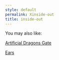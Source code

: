 ```yaml
---
style: default
permalink: Xinside-out
title: inside-out
---
```

You may also like:

[Artificial Dragons Gate](http://scp-wiki.net/artificial-dragons-gate)

[Ears](http://scp-wiki.net/ears)
